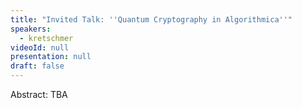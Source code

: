 ```yaml
---
title: "Invited Talk: ''Quantum Cryptography in Algorithmica''"
speakers:
  - kretschmer
videoId: null
presentation: null
draft: false
---
```

Abstract: TBA


<!-- fields to use above: -->
<!-- videoId: "Vfl9pPh6ipI" -->
<!-- presentation: "/slides/invited-MargaridaPereira.pdf" -->
